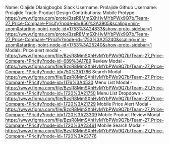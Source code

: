Name: Olajide Olanigbogbo
Slack Username: Prolajide
Github Username: Prolajide
Track: Product Design
Contributions:
Mobile Protype: https://www.figma.com/proto/BzsR8MmSXhHvMYbPWx9Q7b/Team-27_Price-Compare-Pricify?node-id=856%3A3905&scaling=min-zoom&starting-point-node-id=1753%3A24833&show-proto-sidebar=1
                https://www.figma.com/proto/BzsR8MmSXhHvMYbPWx9Q7b/Team-27_Price-Compare-*Pricify?node-id=1753%3A25240&scaling=min-zoom&starting-point-node-id=1753%3A25240&show-proto-sidebar=1
Modals: Price alert modal - https://www.figma.com/file/BzsR8MmSXhHvMYbPWx9Q7b/Team-27_Price-Compare-*Pricify?node-id=689%3A1789
        Review Modal - https://www.figma.com/file/BzsR8MmSXhHvMYbPWx9Q7b/Team-27_Price-Compare-*Pricify?node-id=750%3A1766
        Search Modal - https://www.figma.com/file/BzsR8MmSXhHvMYbPWx9Q7b/Team-27_Price-Compare-*Pricify?node-id=1176%3A4530
        Menu List Modal - https://www.figma.com/file/BzsR8MmSXhHvMYbPWx9Q7b/Team-27_Price-Compare-*Pricify?node-id=1720%3A21750
        Menu List Dropdown - https://www.figma.com/file/BzsR8MmSXhHvMYbPWx9Q7b/Team-27_Price-Compare-*Pricify?node-id=1720%3A21729
        Mobile Price Alert Modal - https://www.figma.com/file/BzsR8MmSXhHvMYbPWx9Q7b/Team-27_Price-Compare-*Pricify?node-id=1720%3A23309
        Mobile Product Review Modal - https://www.figma.com/file/BzsR8MmSXhHvMYbPWx9Q7b/Team-27_Price-Compare-*Pricify?node-id=1720%3A23461
        Mobile Search Modal - https://www.figma.com/file/BzsR8MmSXhHvMYbPWx9Q7b/Team-27_Price-Compare-*Pricify?node-id=1720%3A23776
